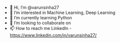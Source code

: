 - 👋 Hi, I’m @varunsinha27
- 👀 I’m interested in Machine Learning, Deep Learning
- 🌱 I’m currently learning Python
- 💞️ I’m looking to collaborate on 
- 📫 How to reach me LinkedIn - https://www.linkedin.com/in/varunsinha27/

<!---
varunsinha27/varunsinha27 is a ✨ special ✨ repository because its `README.md` (this file) appears on your GitHub profile.
You can click the Preview link to take a look at your changes.
--->
